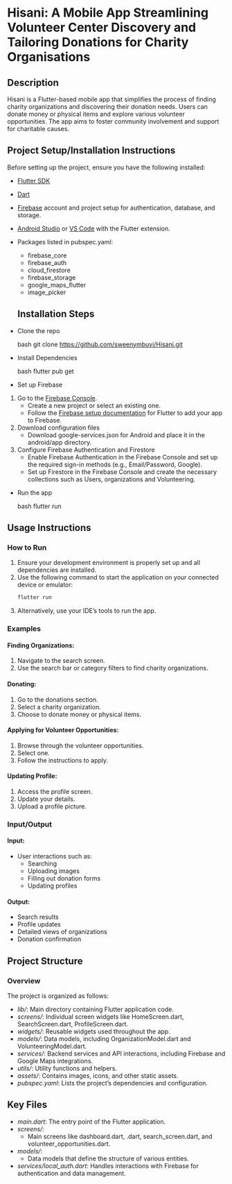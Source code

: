 # Hisani: A Mobile App Streamlining Volunteer Center Discovery and Tailoring Donations for Charity Organisations

## Description
Hisani is a Flutter-based mobile app that simplifies the process of finding charity organizations and discovering their donation needs. Users can donate money or physical items and explore various volunteer opportunities. The app aims to foster community involvement and support for charitable causes.

## Project Setup/Installation Instructions
Before setting up the project, ensure you have the following installed:
- [Flutter SDK](https://flutter.dev/docs/get-started/install)
- [Dart](https://dart.dev/get-dart)
- [Firebase](https://firebase.google.com/) account and project setup for authentication, database, and storage.
- [Android Studio](https://developer.android.com/studio) or [VS Code](https://code.visualstudio.com/) with the Flutter extension.
- Packages listed in pubspec.yaml:
  - firebase_core
  - firebase_auth
  - cloud_firestore
  - firebase_storage
  - google_maps_flutter
  - image_picker

  ## Installation Steps
  
- Clone the repo

    bash
    git clone https://github.com/sweenymbuvi/Hisani.git
    
- Install Dependencies

    bash
    flutter pub get
    
- Set up Firebase

1. Go to the [Firebase Console](https://console.firebase.google.com/).
   - Create a new project or select an existing one.
   - Follow the [Firebase setup documentation](https://firebase.flutter.dev/docs/overview) for Flutter to add your app to Firebase.
2. Download configuration files
   - Download google-services.json for Android and place it in the android/app directory.
3. Configure Firebase Authentication and Firestore
   - Enable Firebase Authentication in the Firebase Console and set up the required sign-in methods (e.g., Email/Password, Google).
   - Set up Firestore in the Firebase Console and create the necessary collections such as Users, organizations and Volunteering.

- Run the app 

    bash
    flutter run
    
## Usage Instructions

### How to Run

1. Ensure your development environment is properly set up and all dependencies are installed.
2. Use the following command to start the application on your connected device or emulator:
   ```bash
   flutter run
3. Alternatively, use your IDE’s tools to run the app.

### Examples

#### Finding Organizations:
1. Navigate to the search screen.
2. Use the search bar or category filters to find charity organizations.

#### Donating:
1. Go to the donations section.
2. Select a charity organization.
3. Choose to donate money or physical items.

#### Applying for Volunteer Opportunities:
1. Browse through the volunteer opportunities.
2. Select one.
3. Follow the instructions to apply.

#### Updating Profile:
1. Access the profile screen.
2. Update your details.
3. Upload a profile picture.
### Input/Output

#### Input:
- User interactions such as:
  - Searching
  - Uploading images
  - Filling out donation forms
  - Updating profiles

#### Output:
- Search results
- Profile updates
- Detailed views of organizations
- Donation confirmation

## Project Structure

### Overview

The project is organized as follows:

- *lib/*: Main directory containing Flutter application code.
- *screens/*: Individual screen widgets like HomeScreen.dart, SearchScreen.dart, ProfileScreen.dart.
- *widgets/*: Reusable widgets used throughout the app.
- *models/*: Data models, including OrganizationModel.dart and VolunteeringModel.dart.
- *services/*: Backend services and API interactions, including Firebase and Google Maps integrations.
- *utils/*: Utility functions and helpers.
- *assets/*: Contains images, icons, and other static assets.
- *pubspec.yaml*: Lists the project’s dependencies and configuration.

## Key Files

- *main.dart*: The entry point of the Flutter application.
- *screens/*:
  - Main screens like dashboard.dart, .dart, search_screen.dart, and volunteer_opportunities.dart.
- *models/*:
  - Data models that define the structure of various entities.
- *services/local_auth.dart*: Handles interactions with Firebase for authentication and data management.